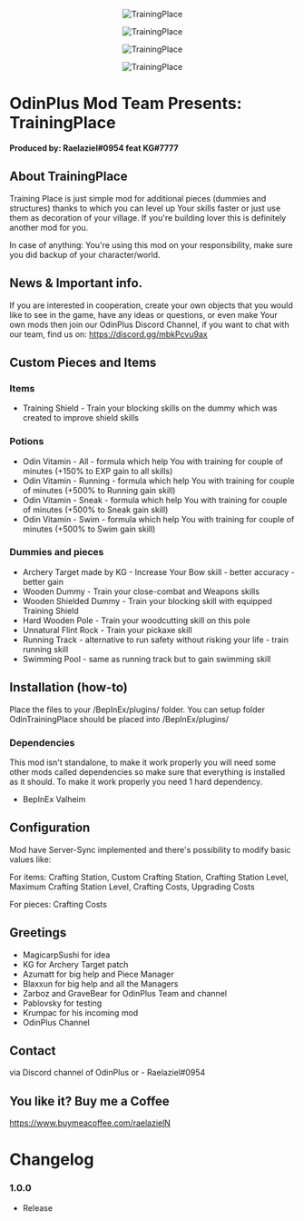﻿<p align="center"><img src="https://i.imgur.com/0pt4dyD.png" alt="TrainingPlace"></p>
<p align="center"><img src="https://i.imgur.com/bpgAYoL.png" alt="TrainingPlace"></p>
<p align="center"><img src="https://i.imgur.com/kobznfJ.png" alt="TrainingPlace"></p>
<p align="center"><img src="https://i.imgur.com/jzLHa2b.png" alt="TrainingPlace"></p>

# OdinPlus Mod Team Presents: TrainingPlace
**Produced by: Raelaziel#0954 feat KG#7777**

## About TrainingPlace

Training Place is just simple mod for additional pieces (dummies and structures) thanks to which you can level up Your skills faster or just use them as decoration of your village. If you're building lover this is definitely another mod for you. 

In case of anything: You're using this mod on your responsibility, make sure you did backup of your character/world.

## News & Important info.

If you are interested in cooperation, create your own objects that you would like to see in the game, have any ideas or questions, or even make Your own mods then join our OdinPlus Discord Channel, if you want to chat with our team, find us on:
https://discord.gg/mbkPcvu9ax

## Custom Pieces and Items

### Items

- Training Shield - Train your blocking skills on the dummy which was created to improve shield skills

### Potions

- Odin Vitamin - All - formula which help You with training for couple of minutes (+150% to EXP gain to all skills)
- Odin Vitamin - Running - formula which help You with training for couple of minutes (+500% to Running gain skill)
- Odin Vitamin - Sneak - formula which help You with training for couple of minutes (+500% to Sneak gain skill)
- Odin Vitamin - Swim - formula which help You with training for couple of minutes (+500% to Swim gain skill)

### Dummies and pieces

- Archery Target made by KG - Increase Your Bow skill - better accuracy - better gain
- Wooden Dummy - Train your close-combat and Weapons skills
- Wooden Shielded Dummy - Train your blocking skill with equipped Training Shield
- Hard Wooden Pole - Train your woodcutting skill on this pole
- Unnatural Flint Rock - Train your pickaxe skill
- Running Track - alternative to run safety without risking your life - train running skill
- Swimming Pool - same as running track but to gain swimming skill

## Installation (how-to)

Place the files to your /BepInEx/plugins/ folder.
You can setup folder OdinTrainingPlace should be placed into /BepInEx/plugins/

### Dependencies

This mod isn't standalone, to make it work properly you will need some other mods called dependencies so make sure that everything is installed as it should. To make it work properly you need 1 hard dependency.

* BepInEx Valheim

## Configuration 

Mod have Server-Sync implemented and there's possibility to modify basic values like:

For items: Crafting Station, Custom Crafting Station, Crafting Station Level, Maximum Crafting Station Level, Crafting Costs, Upgrading Costs

For pieces: Crafting Costs

## Greetings

* MagicarpSushi for idea
* KG for Archery Target patch
* Azumatt for big help and Piece Manager
* Blaxxun for big help and all the Managers
* Zarboz and GraveBear for OdinPlus Team and channel
* Pablovsky for testing
* Krumpac for his incoming mod
* OdinPlus Channel

## Contact

via Discord channel of OdinPlus or - Raelaziel#0954

## You like it? Buy me a Coffee 
https://www.buymeacoffee.com/raelazielN

# Changelog

### 1.0.0
- Release